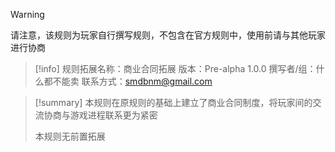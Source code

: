 > [!Warning]
> 请注意，该规则为玩家自行撰写规则，不包含在官方规则中，使用前请与其他玩家进行协商

>[!info]
>规则拓展名称：商业合同拓展
>版本：Pre-alpha 1.0.0
>撰写者/组：什么都不能卖
>联系方式：smdbnm@gmail.com

>[!summary]
>本规则在原规则的基础上建立了商业合同制度，将玩家间的交流协商与游戏进程联系更为紧密
>
>本规则无前置拓展












